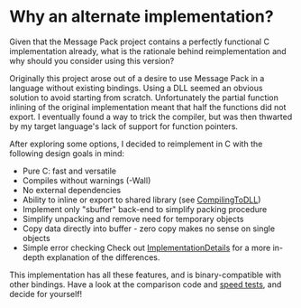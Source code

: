 # Why an alternate implementation? #

Given that the Message Pack project contains a perfectly functional C implementation already, what is the rationale behind reimplementation and why should you consider using this version?

Originally this project arose out of a desire to use Message Pack in a language without existing bindings. Using a DLL seemed an obvious solution to avoid starting from scratch. Unfortunately the partial function inlining of the original implementation meant that half the functions did not export. I eventually found a way to trick the compiler, but was then thwarted by my target language's lack of support for function pointers.

After exploring some options, I decided to reimplement in C with the following design goals in mind:
  * Pure C: fast and versatile
  * Compiles without warnings (-Wall)
  * No external dependencies
  * Ability to inline or export to shared library (see [CompilingToDLL](CompilingToDLL.md))
  * Implement only "sbuffer" back-end to simplify packing procedure
  * Simplify unpacking and remove need for temporary objects
  * Copy data directly into buffer - zero copy makes no sense on single objects
  * Simple error checking
Check out [ImplementationDetails](ImplementationDetails.md) for a more in-depth explanation of the differences.

This implementation has all these features, and is binary-compatible with other bindings. Have a look at the comparison code and [speed tests](SpeedTests.md), and decide for yourself!